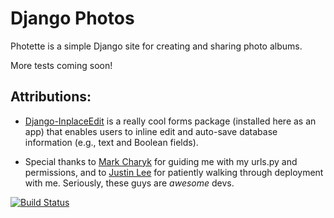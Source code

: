 Django Photos
=============
Photette is a simple Django site for creating and sharing photo albums.

More tests coming soon!

## Attributions: 

- [Django-InplaceEdit](https://django-inplaceedit.readthedocs.org/en/latest/gettting_started.html) is a really cool forms package (installed here as an app) that enables users to inline edit and auto-save database information (e.g., text and Boolean fields).

- Special thanks to [Mark Charyk](github.com/markcharyk) for guiding me with my urls.py and permissions, and to [Justin Lee](github.com/risingmoon) for patiently walking through deployment with me. Seriously, these guys are *awesome* devs.

[![Build Status](https://travis-ci.org/tsnaomi/django_photos.png?branch=master)](https://travis-ci.org/tsnaomi/django_photos)